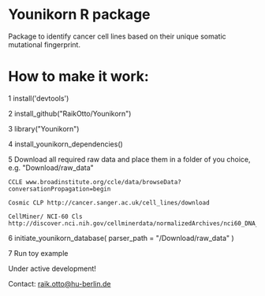 # Younikorn R package

Package to identify cancer cell lines based on their unique somatic mutational fingerprint.

# How to make it work:

1 install('devtools')

2 install_github("RaikOtto/Younikorn")

3 library("Younikorn")

4 install_younikorn_dependencies()

5 Download all required raw data and place them in a folder of you choice, e.g. "Download/raw_data"

	CCLE www.broadinstitute.org/ccle/data/browseData?conversationPropagation=begin
	
	Cosmic CLP http://cancer.sanger.ac.uk/cell_lines/download
	
	CellMiner/ NCI-60 Cls http://discover.nci.nih.gov/cellminerdata/normalizedArchives/nci60_DNA__Exome_Seq_none.zip
	
6 initiate_younikorn_database( parser_path = "/Download/raw_data" )

7 Run toy example

Under active development!

Contact: raik.otto@hu-berlin.de
